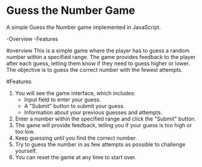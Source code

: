 # Guess the Number Game
A simple Guess the Number game implemented in JavaScript.

-Overview
-Features

#overview
This is a simple game where the player has to guess a random number within a specified range.
The game provides feedback to the player after each guess, letting them know if they need to guess higher or lower.
The objective is to guess the correct number with the fewest attempts.

#Features
1. You will see the game interface, which includes:
   - Input field to enter your guess.
   - A "Submit" button to submit your guess.
   - Information about your previous guesses and attempts.
2.   Enter a number within the specified range and click the "Submit" button.
3. The game will provide feedback, telling you if your guess is too high or too low.
4. Keep guessing until you find the correct number.
5. Try to guess the number in as few attempts as possible to challenge yourself.
6. You can reset the game at any time to start over.



